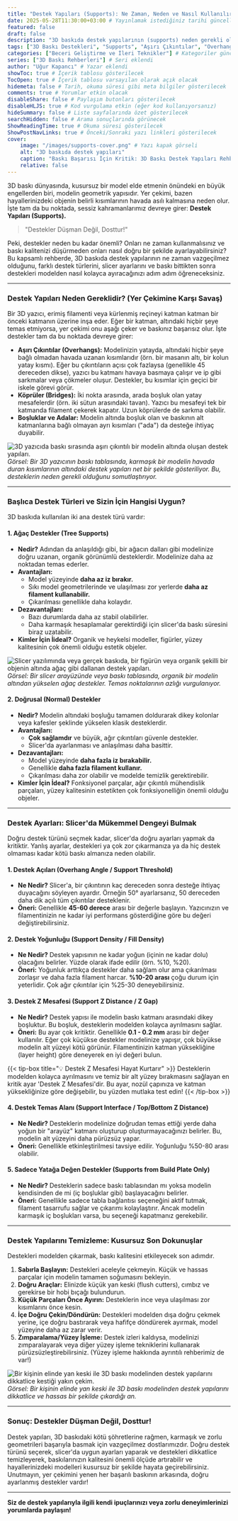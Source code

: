 ```yaml
---
title: "Destek Yapıları (Supports): Ne Zaman, Neden ve Nasıl Kullanılır? (Baskı Başarısı İçin Kritik)"
date: 2025-05-28T11:30:00+03:00 # Yayınlamak istediğiniz tarihi güncelleyebilirsiniz
featured: false
draft: false
description: "3D baskıda destek yapılarının (supports) neden gerekli olduğunu, aşırı çıkıntıları ve köprüleri nasıl destekleyeceğinizi öğrenin. Ağaç ve doğrusal destek türleri, slicer ayarları ve destek temizleme ipuçları." # SEO odaklı ve açıklayıcı
tags: ["3D Baskı Destekleri", "Supports", "Aşırı Çıkıntılar", "Overhangs", "Slicer Ayarları Destek", "Baskı Kalitesi", "Destek Çıkarma", "Tree Supports", "Normal Supports", "Teknik İpuçları"] # Genişletilmiş ve SEO odaklı etiketler
categories: ["Beceri Geliştirme ve İleri Teknikler"] # Kategoriler güncellendi
series: ["3D Baskı Rehberleri"] # Seri eklendi
author: "Uğur Kapancı" # Yazar eklendi
showToc: true # İçerik tablosu gösterilecek
TocOpen: true # İçerik tablosu varsayılan olarak açık olacak
hidemeta: false # Tarih, okuma süresi gibi meta bilgiler gösterilecek
comments: true # Yorumlar etkin olacak
disableShare: false # Paylaşım butonları gösterilecek
disableHLJS: true # Kod vurgulama etkin (eğer kod kullanıyorsanız)
hideSummary: false # Liste sayfalarında özet gösterilecek
searchHidden: false # Arama sonuçlarında görünecek
ShowReadingTime: true # Okuma süresi gösterilecek
ShowPostNavLinks: true # Önceki/Sonraki yazı linkleri gösterilecek
cover:
    image: "/images/supports-cover.png" # Yazı kapak görseli
    alt: "3D baskıda destek yapıları"
    caption: "Baskı Başarısı İçin Kritik: 3D Baskı Destek Yapıları Rehberi"
    relative: false
---
```


3D baskı dünyasında, kusursuz bir model elde etmenin önündeki en büyük engellerden biri, modelin geometrik yapısıdır. Yer çekimi, bazen hayallerinizdeki objenin belirli kısımlarının havada asılı kalmasına neden olur. İşte tam da bu noktada, sessiz kahramanlarımız devreye girer: **Destek Yapıları (Supports).**

> "Destekler Düşman Değil, Dosttur!"

Peki, destekler neden bu kadar önemli? Onları ne zaman kullanmalısınız ve baskı kalitenizi düşürmeden onları nasıl doğru bir şekilde ayarlayabilirsiniz? Bu kapsamlı rehberde, 3D baskıda destek yapılarının ne zaman vazgeçilmez olduğunu, farklı destek türlerini, slicer ayarlarını ve baskı bittikten sonra destekleri modelden nasıl kolayca ayıracağınızı adım adım öğreneceksiniz.

---

### **Destek Yapıları Neden Gereklidir? (Yer Çekimine Karşı Savaş)**

Bir 3D yazıcı, erimiş filamenti veya kürlenmiş reçineyi katman katman bir önceki katmanın üzerine inşa eder. Eğer bir katman, altındaki hiçbir şeye temas etmiyorsa, yer çekimi onu aşağı çeker ve baskınız başarısız olur. İşte destekler tam da bu noktada devreye girer:

* **Aşırı Çıkıntılar (Overhangs):** Modelinizin yatayda, altındaki hiçbir şeye bağlı olmadan havada uzanan kısımlarıdır (örn. bir masanın altı, bir kolun yatay kısmı). Eğer bu çıkıntıların açısı çok fazlaysa (genellikle 45 dereceden dikse), yazıcı bu katmanı havaya basmaya çalışır ve ip gibi sarkmalar veya çökmeler oluşur. Destekler, bu kısımlar için geçici bir iskele görevi görür.
* **Köprüler (Bridges):** İki nokta arasında, arada boşluk olan yatay mesafelerdir (örn. iki sütun arasındaki tavan). Yazıcı bu mesafeyi tek bir katmanda filament çekerek kapatır. Uzun köprülerde de sarkma olabilir.
* **Boşluklar ve Adalar:** Modelin altında boşluk olan ve baskının alt katmanlarına bağlı olmayan ayrı kısımları ("ada") da desteğe ihtiyaç duyabilir.

![3D yazıcıda baskı sırasında aşırı çıkıntılı bir modelin altında oluşan destek yapıları.](/images/supports-why.png "Destek Yapıları: Yer Çekimine Karşı İskeleniz")
*Görsel: Bir 3D yazıcının baskı tablasında, karmaşık bir modelin havada duran kısımlarının altındaki destek yapıları net bir şekilde gösteriliyor. Bu, desteklerin neden gerekli olduğunu somutlaştırıyor.*

---

### **Başlıca Destek Türleri ve Sizin İçin Hangisi Uygun?**

3D baskıda kullanılan iki ana destek türü vardır:

#### **1. Ağaç Destekler (Tree Supports)**

* **Nedir?** Adından da anlaşıldığı gibi, bir ağacın dalları gibi modelinize doğru uzanan, organik görünümlü desteklerdir. Modelinize daha az noktadan temas ederler.
* **Avantajları:**
    * Model yüzeyinde **daha az iz bırakır.**
    * Sıkı model geometrilerinde ve ulaşılması zor yerlerde **daha az filament kullanabilir.**
    * Çıkarılması genellikle daha kolaydır.
* **Dezavantajları:**
    * Bazı durumlarda daha az stabil olabilirler.
    * Daha karmaşık hesaplamalar gerektirdiği için slicer'da baskı süresini biraz uzatabilir.
* **Kimler İçin İideal?** Organik ve heykelsi modeller, figürler, yüzey kalitesinin çok önemli olduğu estetik objeler.

![Slicer yazılımında veya gerçek baskıda, bir figürün veya organik şekilli bir objenin altında ağaç gibi dallanan destek yapıları.](/images/tree-supports.png "Ağaç Destekler")
*Görsel: Bir slicer arayüzünde veya baskı tablasında, organik bir modelin altından yükselen ağaç destekler. Temas noktalarının azlığı vurgulanıyor.*

#### **2. Doğrusal (Normal) Destekler**

* **Nedir?** Modelin altındaki boşluğu tamamen doldurarak dikey kolonlar veya kafesler şeklinde yükselen klasik desteklerdir.
* **Avantajları:**
    * **Çok sağlamdır** ve büyük, ağır çıkıntıları güvenle destekler.
    * Slicer'da ayarlanması ve anlaşılması daha basittir.
* **Dezavantajları:**
    * Model yüzeyinde **daha fazla iz bırakabilir.**
    * Genellikle **daha fazla filament kullanır.**
    * Çıkarılması daha zor olabilir ve modelde temizlik gerektirebilir.
* **Kimler İçin İdeal?** Fonksiyonel parçalar, ağır çıkıntılı mühendislik parçaları, yüzey kalitesinin estetikten çok fonksiyonelliğin önemli olduğu objeler.

---

### **Destek Ayarları: Slicer'da Mükemmel Dengeyi Bulmak**

Doğru destek türünü seçmek kadar, slicer'da doğru ayarları yapmak da kritiktir. Yanlış ayarlar, destekleri ya çok zor çıkarmanıza ya da hiç destek olmaması kadar kötü baskı almanıza neden olabilir.

#### **1. Destek Açıları (Overhang Angle / Support Threshold)**

* **Ne Nedir?** Slicer'a, bir çıkıntının kaç dereceden sonra desteğe ihtiyaç duyacağını söyleyen ayardır. Örneğin 50° ayarlarsanız, 50 dereceden daha dik açılı tüm çıkıntılar desteklenir.
* **Öneri:** Genellikle **45-60 derece** arası bir değerle başlayın. Yazıcınızın ve filamentinizin ne kadar iyi performans gösterdiğine göre bu değeri değiştirebilirsiniz.

#### **2. Destek Yoğunluğu (Support Density / Fill Density)**

* **Ne Nedir?** Destek yapısının ne kadar yoğun (içinin ne kadar dolu) olacağını belirler. Yüzde olarak ifade edilir (örn. %10, %20).
* **Öneri:** Yoğunluk arttıkça destekler daha sağlam olur ama çıkarılması zorlaşır ve daha fazla filament harcar. **%10-20 arası** çoğu durum için yeterlidir. Çok ağır çıkıntılar için %25-30 deneyebilirsiniz.

#### **3. Destek Z Mesafesi (Support Z Distance / Z Gap)**

* **Ne Nedir?** Destek yapısı ile modelin baskı katmanı arasındaki dikey boşluktur. Bu boşluk, desteklerin modelden kolayca ayrılmasını sağlar.
* **Öneri:** Bu ayar çok kritiktir. Genellikle **0.1 - 0.2 mm** arası bir değer kullanılır. Eğer çok küçükse destekler modelinize yapışır, çok büyükse modelin alt yüzeyi kötü görünür. Filamentinizin katman yüksekliğine (layer height) göre deneyerek en iyi değeri bulun.

{{< tip-box title="💡 Destek Z Mesafesi Hayat Kurtarır" >}}
Desteklerin modelden kolayca ayrılmasını ve temiz bir alt yüzey bırakmasını sağlayan en kritik ayar 'Destek Z Mesafesi'dir. Bu ayar, nozül çapınıza ve katman yüksekliğinize göre değişebilir, bu yüzden mutlaka test edin!
{{< /tip-box >}}

#### **4. Destek Temas Alanı (Support Interface / Top/Bottom Z Distance)**

* **Ne Nedir?** Desteklerin modelinize doğrudan temas ettiği yerde daha yoğun bir "arayüz" katmanı oluşturup oluşturmayacağınızı belirler. Bu, modelin alt yüzeyini daha pürüzsüz yapar.
* **Öneri:** Genellikle etkinleştirilmesi tavsiye edilir. Yoğunluğu %50-80 arası olabilir.

#### **5. Sadece Yatağa Değen Destekler (Supports from Build Plate Only)**

* **Ne Nedir?** Desteklerin sadece baskı tablasından mı yoksa modelin kendisinden de mi (iç boşluklar gibi) başlayacağını belirler.
* **Öneri:** Genellikle sadece tabla bağlantısı seçeneğini aktif tutmak, filament tasarrufu sağlar ve çıkarımı kolaylaştırır. Ancak modelin karmaşık iç boşlukları varsa, bu seçeneği kapatmanız gerekebilir.

---

### **Destek Yapılarını Temizleme: Kusursuz Son Dokunuşlar**

Destekleri modelden çıkarmak, baskı kalitesini etkileyecek son adımdır.

1.  **Sabırla Başlayın:** Destekleri aceleyle çekmeyin. Küçük ve hassas parçalar için modelin tamamen soğumasını bekleyin.
2.  **Doğru Araçlar:** Elinizde küçük yan keski (flush cutters), cımbız ve gerekirse bir hobi bıçağı bulundurun.
3.  **Küçük Parçaları Önce Ayırın:** Desteklerin ince veya ulaşılması zor kısımlarını önce kesin.
4.  **İçe Doğru Çekin/Döndürün:** Destekleri modelden dışa doğru çekmek yerine, içe doğru bastırarak veya hafifçe döndürerek ayırmak, model yüzeyine daha az zarar verir.
5.  **Zımparalama/Yüzey İşleme:** Destek izleri kaldıysa, modelinizi zımparalayarak veya diğer yüzey işleme tekniklerini kullanarak pürüzsüzleştirebilirsiniz. (Yüzey işleme hakkında ayrıntılı rehberimiz de var!)

![Bir kişinin elinde yan keski ile 3D baskı modelinden destek yapılarını dikkatlice kestiği yakın çekim.](/images/support-removal.png "Destek Çıkarma")
*Görsel: Bir kişinin elinde yan keski ile 3D baskı modelinden destek yapılarını dikkatlice ve hassas bir şekilde çıkardığı an.*

---

### **Sonuç: Destekler Düşman Değil, Dosttur!**

Destek yapıları, 3D baskıdaki kötü şöhretlerine rağmen, karmaşık ve zorlu geometrileri başarıyla basmak için vazgeçilmez dostlarımızdır. Doğru destek türünü seçerek, slicer'da uygun ayarları yaparak ve destekleri dikkatlice temizleyerek, baskılarınızın kalitesini önemli ölçüde artırabilir ve hayallerinizdeki modelleri kusursuz bir şekilde hayata geçirebilirsiniz. Unutmayın, yer çekimini yenen her başarılı baskının arkasında, doğru ayarlanmış destekler vardır!

---

**Siz de destek yapılarıyla ilgili kendi ipuçlarınızı veya zorlu deneyimlerinizi yorumlarda paylaşın!**